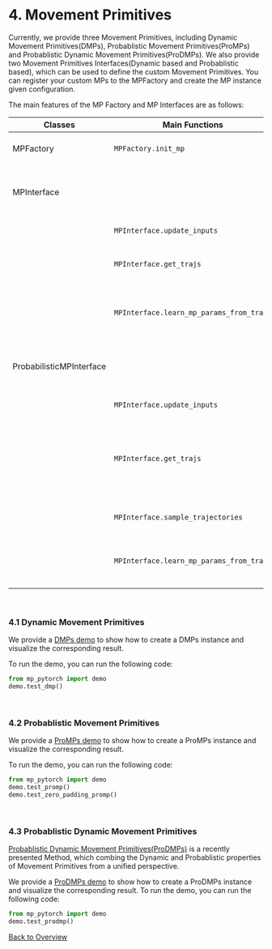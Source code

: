 # 4. Movement Primitives
Currently, we provide three Movement Primitives, including Dynamic Movement Primitives(DMPs), Probablistic Movement Primitives(ProMPs) and Probablistic Dynamic Movement Primitives(ProDMPs).
We also provide two Movement Primitives Interfaces(Dynamic based and Probablistic based), which can be used to define the custom Movement Primitives. 
You can register your custom MPs to the MPFactory and create the MP instance given configuration.

The main features of the MP Factory and MP Interfaces are as follows:

| Classes                  | Main Functions                           | Description                                                                                   |
|--------------------------|------------------------------------------|-----------------------------------------------------------------------------------------------|
| MPFactory                | `MPFactory.init_mp`                      | Create an MP instance given configuration.                                                    |
| MPInterface              |                                          | Abstract Basic Class for Deterministic Movement Primitives                                    |
|                          | `MPInterface.update_inputs`              | Update MPs parameters                                                                         |
|                          | `MPInterface.get_trajs`                  | Get movement primitives trajectories given flag                                               |
|                          | `MPInterface.learn_mp_params_from_trajs` | Abstractmethod for learning parameters from trajectories                                      |
| ProbabilisticMPInterface |                                          | Abstract Basic Class for Probablistic Movement Primitives                                     |
|                          | `MPInterface.update_inputs`              | Update MPs parameters                                                                         |
|                          | `MPInterface.get_trajs`                  | Get movement primitives trajectories given flag, including trajectories mean and distribution |
|                          | `MPInterface.sample_trajectories`        | Sample trajectories from MPs                                                                  |
|                          | `MPInterface.learn_mp_params_from_trajs` | Abstractmethod for learning parameters from trajectories                                      |

&nbsp;
### 4.1 Dynamic Movement Primitives
We provide a [DMPs demo](../mp_pytorch/demo/demo_dmp.py) to show how to create a DMPs instance and visualize the corresponding result.

To run the demo, you can run the following code:
```python
from mp_pytorch import demo
demo.test_dmp()
```

&nbsp;
### 4.2 Probablistic Movement Primitives
We provide a [ProMPs demo](../mp_pytorch/demo/demo_promp.py) to show how to create a ProMPs instance and visualize the corresponding result.

To run the demo, you can run the following code:
```python
from mp_pytorch import demo
demo.test_promp()
demo.test_zero_padding_promp()
```

&nbsp;
### 4.3 Probablistic Dynamic Movement Primitives
[Probablistic Dynamic Movement Primitives(ProDMPs)](https://arxiv.org/abs/2210.01531) is a recently presented Method, which combing the Dynamic and Probablistic properties of Movement Primitives from a unified perspective.

We provide a [ProDMPs demo](../mp_pytorch/demo/demo_prodmp.py) to show how to create a ProDMPs instance and visualize the corresponding result.
To run the demo, you can run the following code:
```python
from mp_pytorch import demo
demo.test_prodmp()
```


[Back to Overview](./)
